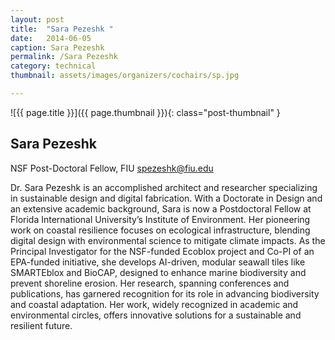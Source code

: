 ```yaml
---
layout: post
title:  "Sara Pezeshk "
date:   2014-06-05
caption: Sara Pezeshk
permalink: /Sara Pezeshk
category: technical
thumbnail: assets/images/organizers/cochairs/sp.jpg

---
```

![{{ page.title }}]({{ page.thumbnail }}){: class="post-thumbnail" }

## Sara Pezeshk
NSF Post-Doctoral Fellow, FIU
spezeshk@fiu.edu  

Dr. Sara Pezeshk is an accomplished architect and researcher specializing in sustainable design and digital fabrication. With a Doctorate in Design and an extensive academic background, Sara is now a Postdoctoral Fellow at Florida International University’s Institute of Environment. Her pioneering work on coastal resilience focuses on ecological infrastructure, blending digital design with environmental science to mitigate climate impacts. As the Principal Investigator for the NSF-funded Ecoblox project and Co-PI of an EPA-funded initiative, she develops AI-driven, modular seawall tiles like SMARTEblox and BioCAP, designed to enhance marine biodiversity and prevent shoreline erosion. Her research, spanning conferences and publications, has garnered recognition for its role in advancing biodiversity and coastal adaptation. Her work, widely recognized in academic and environmental circles, offers innovative solutions for a sustainable and resilient future.